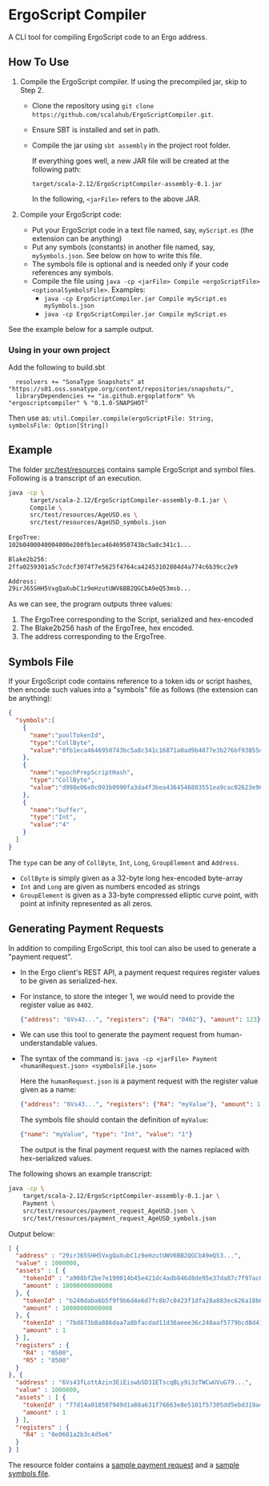 # ErgoScript Compiler

A CLI tool for compiling ErgoScript code to an Ergo address.

## How To Use

1. Compile the ErgoScript compiler. If using the precompiled jar, skip to Step 2.
    - Clone the repository using `git clone https://github.com/scalahub/ErgoScriptCompiler.git`.
    - Ensure SBT is installed and set in path.
    - Compile the jar using `sbt assembly` in the project root folder. 
 
      If everything goes well, a new JAR file will be created at the following path: 
      
      `target/scala-2.12/ErgoScriptCompiler-assembly-0.1.jar`
      
      In the following, `<jarFile>` refers to the above JAR.

2. Compile your ErgoScript code:
    - Put your ErgoScript code in a text file named, say, `myScript.es` (the extension can be anything)
    - Put any symbols (constants) in another file named, say, `mySymbols.json`. See below on how to write this file.
    - The symbols file is optional and is needed only if your code references any symbols.
    - Compile the file using `java -cp <jarFile> Compile <ergoScriptFile> <optionalSymbolsFile>`. Examples:
        - `java -cp ErgoScriptCompiler.jar Compile myScript.es mySymbols.json`
        - `java -cp ErgoScriptCompiler.jar Compile myScript.es`

See the example below for a sample output.

### Using in your own project

Add the following to build.sbt

```
  resolvers += "SonaType Snapshots" at "https://s01.oss.sonatype.org/content/repositories/snapshots/",
  libraryDependencies += "io.github.ergoplatform" %% "ergoscriptcompiler" % "0.1.0-SNAPSHOT"
```

Then use as: `util.Compiler.compile(ergoScriptFile: String,  symbolsFile: Option[String])`


## Example 

The folder [src/test/resources](src/test/resources) contains sample ErgoScript and symbol files.
Following is a transcript of an execution.

```bash
java -cp \
      target/scala-2.12/ErgoScriptCompiler-assembly-0.1.jar \
      Compile \
      src/test/resources/AgeUSD.es \
      src/test/resources/AgeUSD_symbols.json 
      
ErgoTree:
102b0400040004000e200fb1eca4646950743bc5a8c341c1...

Blake2b256:
2ffa0259301a5c7cdcf3074f7e5625f4764ca42453102804d4a774c6b39cc2e9

Address:
29irJ65SHH5VxgQaXubC1z9eHzutUWV6BB2QGCbA9eQ53msb...

```

As we can see, the program outputs three values:
1. The ErgoTree corresponding to the Script, serialized and hex-encoded
2. The Blake2b256 hash of the ErgoTree, hex encoded.
3. The address corresponding to the ErgoTree.

## Symbols File

If your ErgoScript code contains reference to a token ids or script hashes, then encode such values into a "symbols" file as follows (the extension can be anything):

```json
{
  "symbols":[
    {
      "name":"poolTokenId",
      "type":"CollByte",
      "value":"0fb1eca4646950743bc5a8c341c16871a0ad9b4077e3b276bf93855d51a042d1"
    },
    {
      "name":"epochPrepScriptHash",
      "type":"CollByte",
      "value":"d998e06e0c093b0990fa3da4f3bea4364546803551ea9cac02623e9675ba4522"
    },
    {
      "name":"buffer",
      "type":"Int",
      "value":"4"
    }
  ]
}
```

The `type` can be any of `CollByte`, `Int`, `Long`, `GroupElement` and `Address`.

- `CollByte` is simply given as a 32-byte long hex-encoded byte-array
- `Int` and `Long` are given as numbers encoded as strings
- `GroupElement` is given as a 33-byte compressed elliptic curve point, with point at infinity represented as all zeros.

## Generating Payment Requests

In addition to compiling ErgoScript, this tool can also be used to generate a "payment request".

- In the Ergo client's REST API, a payment request requires register values to be given as serialized-hex.
- For instance, to store the integer 1, we would need to provide the register value as `0402`. 
  ```json
  {"address": "6Vs43...", "registers": {"R4": "0402"}, "amount": 123}
  ```
- We can use this tool to generate the payment request from human-understandable values.

- The syntax of the command is:
  `java -cp <jarFile> Payment <humanRequest.json> <symbolsFile.json>`

  Here the `humanRequest.json` is a payment request with the register value given as a name:

  ```json
  {"address": "6Vs43...", "registers": {"R4": "myValue"}, "amount": 123}
  ```
  The symbols file should contain the definition of `myValue`:
  ```json
  {"name": "myValue", "type": "Int", "value": "1"}
  ```
  The output is the final payment request with the names replaced with hex-serialized values.

The following shows an example transcript:
```bash
java -cp \
    target/scala-2.12/ErgoScriptCompiler-assembly-0.1.jar \
    Payment \
    src/test/resources/payment_request_AgeUSD.json \
    src/test/resources/payment_request_AgeUSD_symbols.json 
```
Output below:
```json
[ {
  "address" : "29irJ65SHH5VxgQaXubC1z9eHzutUWV6BB2QGCbA9eQ53...",
  "value" : 1000000,
  "assets" : [ {
    "tokenId" : "a908bf2be7e199014b45e421dc4adb846d8de95e37da87c7f97ac6fb8e863fa2",
    "amount" : 10000000000000
  }, {
    "tokenId" : "b240daba6b5f9f9b6d4e6d7fc8b7c0423f1dfa28a883ec626a18b69be6c7590e",
    "amount" : 10000000000000
  }, {
    "tokenId" : "7bd873b8a886daa7a8bfacdad11d36aeee36c248aaf5779bcd8d41a13e4c1604",
    "amount" : 1
  } ],
  "registers" : {
    "R4" : "0500",
    "R5" : "0500"
  }
}, {
  "address" : "6Vs43fLottAzin3EiEiswbSD31ETscqBLy9i3zTWCwUVuG79...",
  "value" : 1000000,
  "assets" : [ {
    "tokenId" : "77d14a018507949d1a88a631f76663e8e5101f57305dd5ebd319a41028d80456",
    "amount" : 1
  } ],
  "registers" : {
    "R4" : "0e0601a2b3c4d5e6"
  }
} ]
```

The resource folder contains a [sample payment request](src/test/resources/payment_request_AgeUSD.json) and a [sample symbols file](src/test/resources/payment_request_AgeUSD_symbols.json).

